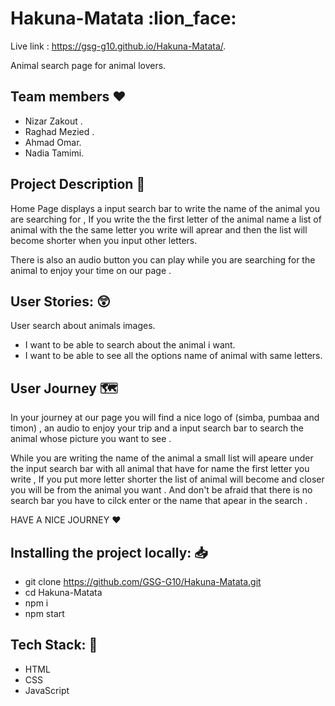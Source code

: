 # Hakuna-Matata :lion_face: 
Live link : https://gsg-g10.github.io/Hakuna-Matata/.

Animal search page for animal lovers.

## Team members :heart: 
 * Nizar Zakout .
 * Raghad Mezied . 
 * Ahmad Omar.
 * Nadia Tamimi.

 ## Project Description :page_facing_up: 
 Home Page displays a input search bar to write the name of the animal you are searching for , If you write the the first letter of the animal name a list of animal with the the same letter you write will aprear and then the list will become shorter when you input other letters. 

There is also an audio button you can play while you are searching for the animal to enjoy your time on our page .

## User Stories: :astonished: 
User search about animals images.

 * I want to be able to search about the animal i want.
 * I want to be able to see all the options name of animal with same letters.


## User Journey :world_map: 

In your journey at our page you will find a nice logo of (simba, pumbaa and timon) , an audio to enjoy your trip and a input search bar to search the animal whose picture you want to see .

While you are writing the name of the animal a small list will apeare under the input search bar with all animal that have for name the first letter you write , If you put more letter  shorter the list of animal will become and closer you will be from the animal you want . And don't be afraid that there is no search bar you have to cilck enter or the name that apear in the search .

HAVE A NICE JOURNEY :hearts: 

## Installing the project locally: :inbox_tray: 

- git clone https://github.com/GSG-G10/Hakuna-Matata.git
- cd Hakuna-Matata
- npm i
- npm start

## Tech Stack: :page_with_curl: 

- HTML
- CSS
- JavaScript

